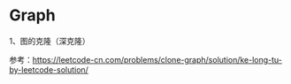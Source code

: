 # Graph

1、图的克隆（深克隆）

参考：https://leetcode-cn.com/problems/clone-graph/solution/ke-long-tu-by-leetcode-solution/

